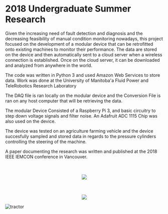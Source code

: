 # 2018 Undergraduate Summer Research
Given the increasing need of fault detection and diagnosis and the decreasing feasibility of manual condition monitoring nowadays, this project focused on the development of a modular device that can be retrofitted onto existing machines to monitor their performance. The data are stored on the device and then automatically sent to a cloud server when a wireless connection is established. Once on the cloud server, it can be downloaded and analyzed from anywhere in the world.

The code was written in Python 3 and used Amazon Web Services to store data. Work was done at the University of Manitoba'a Fluid Power and TeleRobotics Research Laboratory

The DAQ file is ran locally on the modular device and the Conversion File is ran on any host computer that will be retrieving the data.

The modular Device Consisted of a Raspberry Pi 3, and basic circuitry to step down voltage signals and filter noise. An Adafruit ADC 1115 Chip was also used on the device.

The device was tested on an agriculture farming vehicle and the device succesfully sampled and stored data in regards to the pressure cylinders controlling the steering of the machine.

A paper documenting the research was written and published at the 2018 IEEE IEMCON conference in Vancouver.

<p align="center">
  <br><br>
  <img src="https://user-images.githubusercontent.com/43504838/50371050-35de2780-0568-11e9-9fa4-04ba7a3fa3cf.jpg">
</p>

<p align="center">
  <br><br>
  <img src="https://user-images.githubusercontent.com/43504838/50371086-b9981400-0568-11e9-9186-95f7b004f2f6.jpg">
</p>

![tractor](https://user-images.githubusercontent.com/43504838/50371085-b8ff7d80-0568-11e9-801b-d59050e81631.png)

